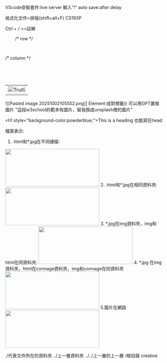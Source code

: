 VScode安裝套件:live server
輸入"!”
auto save:after delay

格式化文件>排版(shift+alt+F)
CS193P

Ctrl + /  >>註解
<style>

    table,

    th,

    td{

        /* 框線 */

        border: 1px solid black;

        /* 文字置中 */

        text-align: center;

    }

</style>

<table width="100%">
        <tr>    /* row */

            <td><img src="./images/pic6.png" alt="Trulli" width="100%"></td>    /* column */

        </tr>
        
</table>

![[Pasted image 20251002105552.png]]
Element:成對標籤(<html><head><body>)
可以用GPT置換圖片
"這段w3school的範本有圖片，幫我換成unsplash裡的圖片"

<h1 style="background-color:powderblue;">This is a heading</h1>
也能寫在head
<style>
h1{
	background-color:powderblue;
}
</style>


檔案表示:
1. .html和*.jpg在不同硬碟:
<img src="file:///f:/*.jpg" width="300" height="120"/>
2. .html和*.jpg在相同資料夾:
<img src="*.jpg" width="300" height="120"/>
3.  *.jpg在img資料夾，img和html在同資料夾:
<img src="image/*.jpg/"width="300" height="120"/>
4.  *.jpg 在img資料夾，html在connage資料夾，img和connage在同資料夾
<img src="../image/*.jpg/"width="300" height="120"/>
5.圖片在網路
<img src="http://static.runoob.com/images/runoob-logo.png" width="300" height="120"/>

./代表文件所在的資料夾
../上一層資料夾
../../上一層的上一層
/根目錄
creative